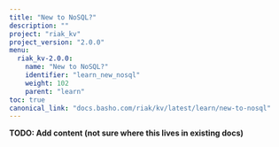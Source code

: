 ```yaml
---
title: "New to NoSQL?"
description: ""
project: "riak_kv"
project_version: "2.0.0"
menu:
  riak_kv-2.0.0:
    name: "New to NoSQL?"
    identifier: "learn_new_nosql"
    weight: 102
    parent: "learn"
toc: true
canonical_link: "docs.basho.com/riak/kv/latest/learn/new-to-nosql"
---
```


**TODO: Add content (not sure where this lives in existing docs)**
